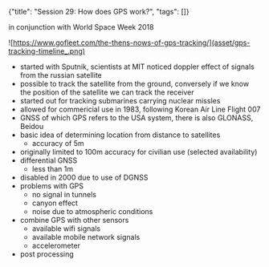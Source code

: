 {"title": "Session 29: How does GPS work?", "tags": []}


in conjunction with World Space Week 2018

![https://www.gofleet.com/the-thens-nows-of-gps-tracking/](asset/gps-tracking-timeline_.png)

* started with Sputnik, scientists at MIT noticed doppler effect of signals from the russian satellite
* possible to track the satellite from the ground, conversely if we know the position of the satellite we can track the receiver
* started out for tracking submarines carrying nuclear missles
* allowed for commericial use in 1983, following Korean Air Line Flight 007
* GNSS of which GPS refers to the USA system, there is also GLONASS, Beidou
* basic idea of determining location from distance to satellites
  * accuracy of 5m
* originally limited to 100m accuracy for civilian use (selected availability)
* differential GNSS
  * less than 1m
* disabled in 2000 due to use of DGNSS
* problems with GPS
  * no signal in tunnels
  * canyon effect
  * noise due to atmospheric conditions
* combine GPS with other sensors
  * available wifi signals
  * available mobile network signals
  * accelerometer
* post processing

